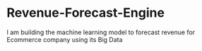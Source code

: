 # Revenue-Forecast-Engine
I am building the machine learning model to forecast revenue for Ecommerce company using its Big Data
